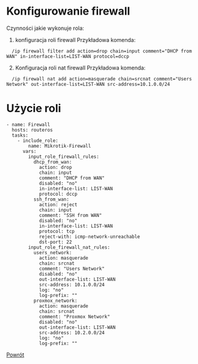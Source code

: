 Konfigurowanie firewall
=========

Czynności jakie wykonuje rola:

1. konfiguracja roli firewall
  Przykładowa komenda:
  ```
    /ip firewall filter add action=drop chain=input comment="DHCP from WAN" in-interface-list=LIST-WAN protocol=dccp
  ```
2. Konfiguracja roli nat firewall
  Przykładowa komenda:
  ```
    /ip firewall nat add action=masquerade chain=srcnat comment="Users Network" out-interface-list=LIST-WAN src-address=10.1.0.0/24
  ```

Użycie roli
=========

```
- name: Firewall
  hosts: routeros
  tasks:
    - include_role:
        name: Mikrotik-Firewall
      vars:
        input_role_firewall_rules:
          dhcp_from_wan:
            action: drop
            chain: input
            comment: "DHCP from WAN"
            disabled: "no"
            in-interface-list: LIST-WAN
            protocol: dccp
          ssh_from_wan:
            action: reject
            chain: input
            comment: "SSH from WAN"
            disabled: "no"
            in-interface-list: LIST-WAN
            protocol: tcp
            reject-with: icmp-network-unreachable
            dst-port: 22
        input_role_firewall_nat_rules:
          users_network:
            action: masquerade
            chain: srcnat
            comment: "Users Network"
            disabled: "no"
            out-interface-list: LIST-WAN
            src-address: 10.1.0.0/24
            log: "no"
            log-prefix: ""
          proxmox_network:
            action: masquerade
            chain: srcnat
            comment: "Proxmox Network"
            disabled: "no"
            out-interface-list: LIST-WAN
            src-address: 10.2.0.0/24
            log: "no"
            log-prefix: ""
```


[Powrót](../../README.md)